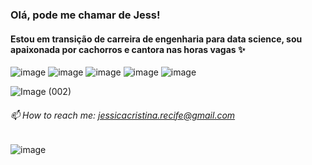 
### Olá, pode me chamar de Jess!



#### Estou em transição de carreira de engenharia para data science, sou apaixonada por cachorros e cantora nas horas vagas ✨


![image](https://user-images.githubusercontent.com/109877484/224125335-6616ac26-adca-4c5e-90c7-3120b546d802.png)  ![image](https://user-images.githubusercontent.com/109877484/224125405-b57365bf-d6aa-4c03-b0ef-f2e6c1caced8.png) ![image](https://user-images.githubusercontent.com/109877484/224130808-4e484124-be58-47c2-8c49-b3d702321ad5.png) ![image](https://user-images.githubusercontent.com/109877484/224130875-094701e1-b9bb-48fb-bc23-035e5e399bce.png) ![image](https://user-images.githubusercontent.com/109877484/224125662-8ca34037-dbf2-4da7-b375-f56d0784d6d2.png)


![Image (002)](https://user-images.githubusercontent.com/109877484/224129810-56e2dd6c-96dc-4abc-9027-ce9dec800e2d.gif)






###### 📫 How to reach me: jessicacristina.recife@gmail.com



![image](https://user-images.githubusercontent.com/109877484/224121894-4ac587ba-0a31-4cb3-8223-b25dc3fcd1d6.png)  



